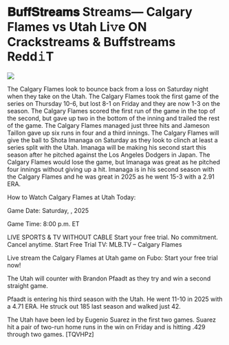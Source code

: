 # 𝐁𝐮𝐟𝐟𝐒𝐭𝐫𝐞𝐚𝐦𝐬 Streams— Calgary Flames vs Utah Li𝚟e ON Crackstreams & Buffstreams Redd𝚒T  
  
  
[![](https://i.imgur.com/qSNzIqt.png)](https://movie.rssnews.media/IWRaKbDz.php)  
  
The Calgary Flames look to bounce back from a loss on Saturday night when they take on the Utah. The Calgary Flames took the first game of the series on Thursday 10-6, but lost 8-1 on Friday and they are now 1-3 on the season. The Calgary Flames scored the first run of the game in the top of the second, but gave up two in the bottom of the inning and trailed the rest of the game. The Calgary Flames managed just three hits and Jameson Taillon gave up six runs in four and a third innings. The Calgary Flames will give the ball to Shota Imanaga on Saturday as they look to clinch at least a series split with the Utah. Imanaga will be making his second start this season after he pitched against the Los Angeles Dodgers in Japan. The Calgary Flames would lose the game, but Imanaga was great as he pitched four innings without giving up a hit. Imanaga is in his second season with the Calgary Flames and he was great in 2025 as he went 15-3 with a 2.91 ERA.

How to Watch Calgary Flames at Utah Today:

Game Date: Saturday, , 2025

Game Time: 8:00 p.m. ET

LIVE SPORTS & TV WITHOUT CABLE
Start your free trial. No commitment. Cancel anytime.
Start Free Trial
TV: MLB.TV – Calgary Flames

Live stream the Calgary Flames at Utah game on Fubo: Start your free trial now!

The Utah will counter with Brandon Pfaadt as they try and win a second straight game.

Pfaadt is entering his third season with the Utah. He went 11-10 in 2025 with a 4.71 ERA. He struck out 185 last season and walked just 42.

The Utah have been led by Eugenio Suarez in the first two games. Suarez hit a pair of two-run home runs in the win on Friday and is hitting .429 through two games. [TQVHPz]